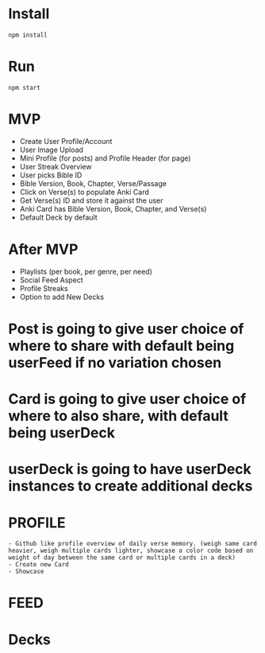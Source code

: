 # Install

`npm install`


# Run

`npm start`


# MVP

- Create User Profile/Account
- User Image Upload
- Mini Profile (for posts) and Profile Header (for page)
- User Streak Overview
- User picks Bible ID
- Bible Version, Book, Chapter, Verse/Passage
- Click on Verse(s) to populate Anki Card
- Get Verse(s) ID and store it against the user
- Anki Card has Bible Version, Book, Chapter, and Verse(s)
- Default Deck by default 



# After MVP
- Playlists (per book, per genre, per need)
- Social Feed Aspect
- Profile Streaks
- Option to add New Decks

# Post is going to give user choice of where to share with default being userFeed if no variation chosen

# Card is going to give user choice of where to also share, with default being userDeck

# userDeck is going to have userDeck instances to create additional decks 


# PROFILE
    - Github like profile overview of daily verse memory. (weigh same card heavier, weigh multiple cards lighter, showcase a color code based on weight of day between the same card or multiple cards in a deck)
    - Create new Card
    - Showcase 

# FEED

# Decks




